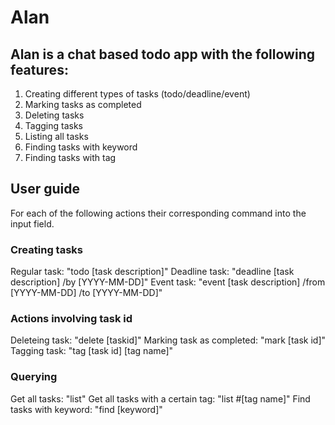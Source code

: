 # Alan 

## Alan is a chat based todo app with the following features:

1. Creating different types of tasks (todo/deadline/event)
2. Marking tasks as completed
3. Deleting tasks
4. Tagging tasks 
5. Listing all tasks
6. Finding tasks with keyword
7. Finding tasks with tag 

## User guide

For each of the following actions their corresponding command into the input field.

### Creating tasks
Regular task: "todo [task description]"
Deadline task: "deadline [task description] /by [YYYY-MM-DD]"
Event task: "event [task description] /from [YYYY-MM-DD] /to [YYYY-MM-DD]"

### Actions involving task id
Deleteing task: "delete [taskid]"
Marking task as completed: "mark [task id]"
Tagging task: "tag [task id] [tag name]"

### Querying
Get all tasks: "list"
Get all tasks with a certain tag: "list #[tag name]"
Find tasks with keyword: "find [keyword]"


   
